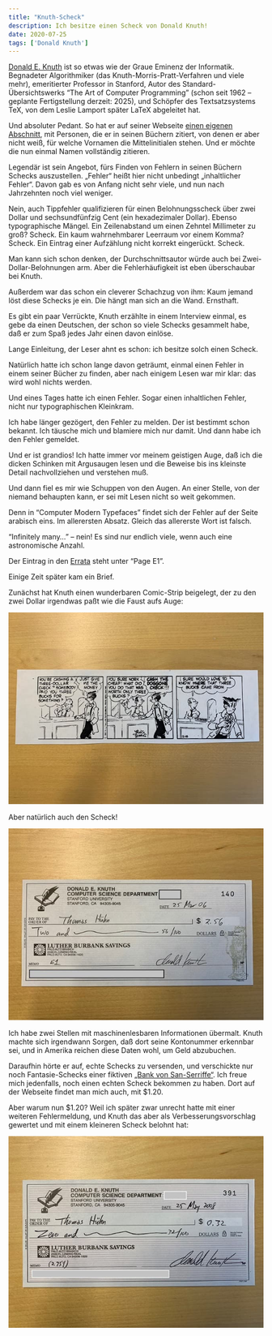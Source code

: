 ```yaml
---
title: "Knuth-Scheck"
description: Ich besitze einen Scheck von Donald Knuth!
date: 2020-07-25
tags: ['Donald Knuth']
---
```

[Donald E. Knuth](https://de.wikipedia.org/wiki/Donald_E._Knuth) ist so etwas wie der Graue Eminenz der Informatik. Begnadeter Algorithmiker (das Knuth-Morris-Pratt-Verfahren und viele mehr), emeritierter Professor in Stanford, Autor des Standard-Übersichtswerks “The Art of Computer Programming” (schon seit 1962 – geplante Fertigstellung derzeit: 2025), und Schöpfer des Textsatzsystems TeX, von dem Leslie Lamport später LaTeX abgeleitet hat.

Und absoluter Pedant. So hat er auf seiner Webseite [einen eigenen Abschnitt](https://www-cs-faculty.stanford.edu/~knuth/help.html), mit Personen, die er in seinen Büchern zitiert, von denen er aber nicht weiß, für welche Vornamen die Mittelinitialen stehen. Und er möchte die nun einmal Namen vollständig zitieren.

Legendär ist sein Angebot, fürs Finden von Fehlern in seinen Büchern Schecks auszustellen. „Fehler“ heißt hier nicht unbedingt „inhaltlicher Fehler“. Davon gab es von Anfang nicht sehr viele, und nun nach Jahrzehnten noch viel weniger.

Nein, auch Tippfehler qualifizieren für einen Belohnungsscheck über zwei Dollar und sechsundfünfzig Cent (ein hexadezimaler Dollar). Ebenso typographische Mängel. Ein Zeilenabstand um einen Zehntel Millimeter zu groß? Scheck. Ein kaum wahrnehmbarer Leerraum vor einem Komma? Scheck. Ein Eintrag einer Aufzählung nicht korrekt eingerückt. Scheck.

Man kann sich schon denken, der Durchschnittsautor würde auch bei Zwei-Dollar-Belohnungen arm. Aber die Fehlerhäufigkeit ist eben überschaubar bei Knuth.

Außerdem war das schon ein cleverer Schachzug von ihm: Kaum jemand löst diese Schecks je ein. Die hängt man sich an die Wand. Ernsthaft.

Es gibt ein paar Verrückte, Knuth erzählte in einem Interview einmal, es gebe da einen Deutschen, der schon so viele Schecks gesammelt habe, daß er zum Spaß jedes Jahr einen davon einlöse.

Lange Einleitung, der Leser ahnt es schon: ich besitze solch einen Scheck.

Natürlich hatte ich schon lange davon geträumt, einmal einen Fehler in einem seiner Bücher zu finden, aber nach einigem Lesen war mir klar: das wird wohl nichts werden.

Und eines Tages hatte ich einen Fehler. Sogar einen inhaltlichen Fehler, nicht nur typographischen Kleinkram.

Ich habe länger gezögert, den Fehler zu melden. Der ist bestimmt schon bekannt. Ich täusche mich und blamiere mich nur damit. Und dann habe ich den Fehler gemeldet.

Und er ist grandios! Ich hatte immer vor meinem geistigen Auge, daß ich die dicken Schinken mit Argusaugen lesen und die Beweise bis ins kleinste Detail nachvollziehen und verstehen muß.

Und dann fiel es mir wie Schuppen von den Augen. An einer Stelle, von der niemand behaupten kann, er sei mit Lesen nicht so weit gekommen.

Denn in “Computer Modern Typefaces” findet sich der Fehler auf der Seite arabisch eins. Im allerersten Absatz. Gleich das allererste Wort ist falsch.

“Infinitely many…” – nein! Es sind nur endlich viele, wenn auch eine astronomische Anzahl.

Der Eintrag in den [Errata](https://ftp.fau.de/ctan/systems/knuth/dist/errata/errata.twelve) steht unter “Page E1”.

Einige Zeit später kam ein Brief.

Zunächst hat Knuth einen wunderbaren Comic-Strip beigelegt, der zu den zwei Dollar irgendwas paßt wie die Faust aufs Auge:

![](knuth-comic.jpg "Comic-Strip, den Donald Knuth mitgeschickt hat")

Aber natürlich auch den Scheck!

![](knuth-scheck-256.jpg "Knuth-Scheck über $2.56")

Ich habe zwei Stellen mit maschinenlesbaren Informationen übermalt. Knuth machte sich irgendwann Sorgen, daß dort seine Kontonummer erkennbar sei, und in Amerika reichen diese Daten wohl, um Geld abzubuchen.

Daraufhin hörte er auf, echte Schecks zu versenden, und verschickte nur noch Fantasie-Schecks einer fiktiven [„Bank von San-Serriffe“](https://www-cs-faculty.stanford.edu/~knuth/boss.html). Ich freue mich jedenfalls, noch einen echten Scheck bekommen zu haben. Dort auf der Webseite findet man mich auch, mit $1.20.

Aber warum nun $1.20? Weil ich später zwar unrecht hatte mit einer weiteren Fehlermeldung, und Knuth das aber als Verbesserungsvorschlag gewertet und mit einem kleineren Scheck belohnt hat:

![](knuth-scheck-032.jpg "Knuth-Scheck über $0.32")
